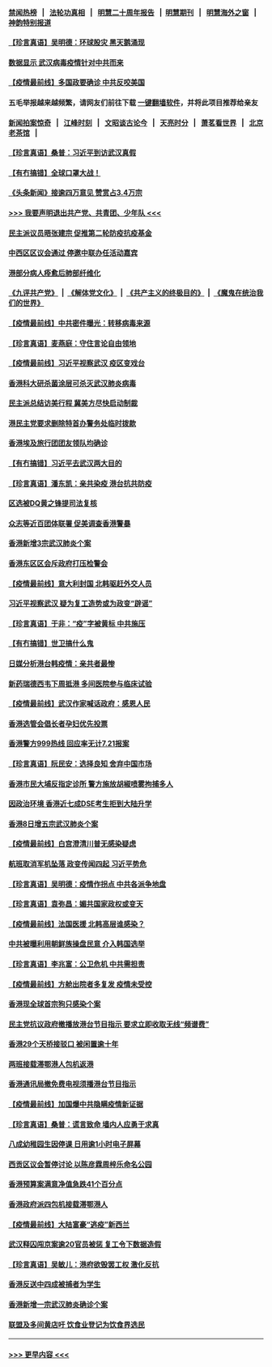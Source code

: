 #### [禁闻热榜](热点新闻.md?=0)  &nbsp;&nbsp;|&nbsp;&nbsp; [法轮功真相](https://github.com/gfw-breaker/truth/blob/master/README.md?=0) &nbsp;&nbsp;|&nbsp;&nbsp; [明慧二十周年报告](https://github.com/gfw-breaker/mh-reports/blob/master/README.md?=0) &nbsp;&nbsp;|&nbsp;&nbsp;[明慧期刊](https://github.com/gfw-breaker/mh-qikan) &nbsp;&nbsp;|&nbsp;&nbsp; [明慧海外之窗](https://github.com/gfw-breaker/mh-news/blob/master/README.md?=0) &nbsp;&nbsp;|&nbsp;&nbsp; [神韵特别报道](https://github.com/gfw-breaker/mh-news/blob/master/shenyun.md?=0)
#### [【珍言真语】吴明德：环球股灾 黑天鹅涌现](../pages/nsc415/n11940772.md?t=03160302) 
#### [数据显示 武汉病毒疫情针对中共而来](../pages/nsc415/n11940697.md?t=03160302) 
#### [【疫情最前线】多国政要确诊 中共反咬美国](../pages/nsc415/n11938734.md?t=03160302) 
#### 五毛举报越来越频繁，请网友们前往下载 [一键翻墙软件](https://github.com/gfw-breaker/ssr-accounts)，并将此项目推荐给亲友
#### [新闻拍案惊奇](https://github.com/gfw-breaker/banned-news/blob/master/pages/link4.md) &nbsp;&nbsp;|&nbsp;&nbsp; [江峰时刻](https://github.com/gfw-breaker/banned-news/blob/master/pages/link4.md) &nbsp;&nbsp;|&nbsp;&nbsp; [文昭谈古论今](https://github.com/gfw-breaker/banned-news/blob/master/pages/link4.md) &nbsp;&nbsp;|&nbsp;&nbsp; [天亮时分](https://github.com/gfw-breaker/banned-news/blob/master/pages/link4.md) &nbsp;&nbsp;|&nbsp;&nbsp; [萧茗看世界](https://github.com/gfw-breaker/banned-news/blob/master/pages/link4.md) &nbsp;&nbsp;|&nbsp;&nbsp; [北京老茶馆](https://github.com/gfw-breaker/banned-news/blob/master/pages/link4.md) &nbsp;&nbsp;|&nbsp;&nbsp; 
#### [【珍言真语】桑普：习近平到访武汉真假](../pages/nsc415/n11938896.md?t=03160302) 
#### [【有冇搞错】全球口罩大战！](../pages/nsc415/n11938472.md?t=03160302) 
#### [《头条新闻》接逾四万意见 赞赏占3.4万宗](../pages/nsc415/n11936898.md?t=03160302) 
#### [>>> 我要声明退出共产党、共青团、少年队 <<<](https://github.com/begood0513/goodnews/blob/master/quit/letter.md) 
#### [民主派议员晤张建宗 促推第二轮防疫抗疫基金](../pages/nsc415/n11936899.md?t=03160302) 
#### [中西区区议会通过 停邀中联办任活动嘉宾](../pages/nsc415/n11936888.md?t=03160302) 
#### [港部分病人痊愈后肺部纤维化](../pages/nsc415/n11936846.md?t=03160302) 
#### [《九评共产党》](https://github.com/begood0513/9ping.md/blob/master/README.md) &nbsp;|&nbsp; [《解体党文化》](../../../../jtdwh.md/blob/master/README.md)  &nbsp;|&nbsp; [《共产主义的终极目的》](../../../../gczydzjmd.md/blob/master/README.md) &nbsp;|&nbsp; [《魔鬼在统治我们的世界》](../../../../mgztzwmdsj.md/blob/master/README.md) 
#### [【疫情最前线】中共密件曝光：转移病毒来源](../pages/nsc415/n11936342.md?t=03160302) 
#### [【珍言真语】麦燕庭：守住言论自由领地](../pages/nsc415/n11936215.md?t=03160302) 
#### [【疫情最前线】习近平视察武汉 疫区变戏台](../pages/nsc415/n11933377.md?t=03160302) 
#### [香港科大研杀菌涂层可杀灭武汉肺炎病毒](../pages/nsc415/n11933772.md?t=03160302) 
#### [民主派总结访美行程 冀美方尽快启动制裁](../pages/nsc415/n11933743.md?t=03160302) 
#### [港民主党要求删除特首办警务处临时拨款](../pages/nsc415/n11933730.md?t=03160302) 
#### [香港埃及旅行团团友领队均确诊](../pages/nsc415/n11933697.md?t=03160302) 
#### [【有冇搞错】习近平去武汉两大目的](../pages/nsc415/n11933210.md?t=03160302) 
#### [【珍言真语】潘东凯：亲共染疫 港台抗共防疫](../pages/nsc415/n11933162.md?t=03160302) 
#### [区选被DQ黄之锋提司法复核](../pages/nsc415/n11931195.md?t=03160302) 
#### [众志等近百团体联署 促美调查香港警暴](../pages/nsc415/n11931152.md?t=03160302) 
#### [香港新增3宗武汉肺炎个案](../pages/nsc415/n11931136.md?t=03160302) 
#### [香港东区区会斥政府打压检警会](../pages/nsc415/n11931086.md?t=03160302) 
#### [【疫情最前线】意大利封国 北韩驱赶外交人员](../pages/nsc415/n11930660.md?t=03160302) 
#### [习近平视察武汉 疑为复工造势或为政变“辟谣”](../pages/nsc415/n11930847.md?t=03160302) 
#### [【珍言真语】于非：“疫”字被黄标 中共施压](../pages/nsc415/n11930410.md?t=03160302) 
#### [【有冇搞错】世卫搞什么鬼](../pages/nsc415/n11930475.md?t=03160302) 
#### [日媒分析港台韩疫情：亲共者最惨](../pages/nsc415/n11928776.md?t=03160302) 
#### [新药瑞德西韦下周抵港 多间医院参与临床试验](../pages/nsc415/n11928462.md?t=03160302) 
#### [【疫情最前线】武汉作家喊话政府：感恩人民](../pages/nsc415/n11927940.md?t=03160302) 
#### [香港选管会倡长者孕妇优先投票](../pages/nsc415/n11928449.md?t=03160302) 
#### [香港警方999热线 回应率无计7.21报案](../pages/nsc415/n11928448.md?t=03160302) 
#### [【珍言真语】阮民安：选择良知 舍弃中国市场](../pages/nsc415/n11927705.md?t=03160302) 
#### [香港市民大埔反指定诊所 警方施放胡椒喷雾拘捕多人](../pages/nsc415/n11925774.md?t=03160302) 
#### [因政治环境 香港近七成DSE考生拒到大陆升学](../pages/nsc415/n11925759.md?t=03160302) 
#### [香港8日增五宗武汉肺炎个案](../pages/nsc415/n11925736.md?t=03160302) 
#### [【疫情最前线】白宫澄清川普无感染疑虑](../pages/nsc415/n11925567.md?t=03160302) 
#### [航班取消军机坠落 政变传闻四起 习近平势危](../pages/nsc415/n11925467.md?t=03160302) 
#### [【珍言真语】吴明德：疫情作拐点 中共各派争地盘](../pages/nsc415/n11925299.md?t=03160302) 
#### [【珍言真语】袁弥昌：媚共国家政权或变天](../pages/nsc415/n11923199.md?t=03160302) 
#### [【疫情最前线】法国医援 北韩高层谁感染？](../pages/nsc415/n11920850.md?t=03160302) 
#### [中共被曝利用朝鲜族操盘民意 介入韩国选举](../pages/nsc415/n11921006.md?t=03160302) 
#### [【珍言真语】李兆富：公卫危机 中共需担责](../pages/nsc415/n11920422.md?t=03160302) 
#### [【疫情最前线】方舱出院者多复发 疫情未受控](../pages/nsc415/n11918637.md?t=03160302) 
#### [香港现全球首宗狗只感染个案](../pages/nsc415/n11918710.md?t=03160302) 
#### [民主党抗议政府撤播放港台节目指示 要求立即收取无线“频谱费”](../pages/nsc415/n11918681.md?t=03160302) 
#### [香港29个天桥接驳口 被闲置逾十年](../pages/nsc415/n11918654.md?t=03160302) 
#### [两班接载滞鄂港人包机返港](../pages/nsc415/n11915855.md?t=03160302) 
#### [香港通讯局撤免费电视须播港台节目指示](../pages/nsc415/n11915831.md?t=03160302) 
#### [【疫情最前线】加国爆中共隐瞒疫情新证据](../pages/nsc415/n11915482.md?t=03160302) 
#### [【珍言真语】桑普：谎言致命 墙内人应勇于求真](../pages/nsc415/n11915169.md?t=03160302) 
#### [八成幼稚园生因停课 日用逾1小时电子屏幕](../pages/nsc415/n11913263.md?t=03160302) 
#### [西贡区议会暂停讨论 以陈彦霖周梓乐命名公园](../pages/nsc415/n11913248.md?t=03160302) 
#### [香港预算案满意净值急跌41个百分点](../pages/nsc415/n11913236.md?t=03160302) 
#### [香港政府派四包机接载滞鄂港人](../pages/nsc415/n11913211.md?t=03160302) 
#### [【疫情最前线】大陆富豪“逃疫”新西兰](../pages/nsc415/n11913160.md?t=03160302) 
#### [武汉释囚闯京案逾20官员被惩 复工令下数据造假](../pages/nsc415/n11912743.md?t=03160302) 
#### [【珍言真语】吴敏儿：港府欲毁罢工权 激化反抗](../pages/nsc415/n11912457.md?t=03160302) 
#### [香港反送中四成被捕者为学生](../pages/nsc415/n11910730.md?t=03160302) 
#### [香港新增一宗武汉肺炎确诊个案](../pages/nsc415/n11910724.md?t=03160302) 
#### [联盟及多间黄店吁 饮食业登记为饮食界选民](../pages/nsc415/n11910718.md?t=03160302) 

----
#### [ >>> 更早内容 <<< ](../indexes/nsc415-earlier.md)
